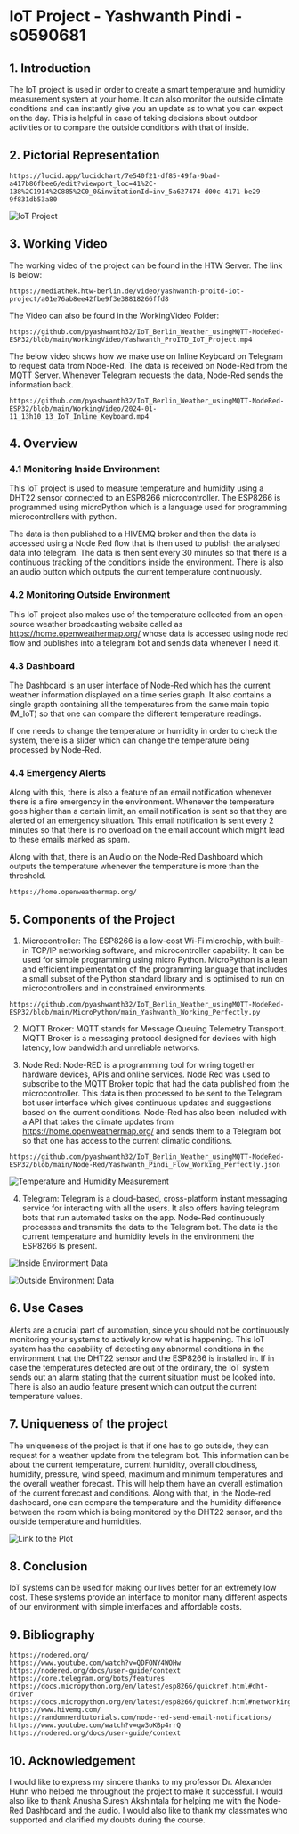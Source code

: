 
# IoT Project - Yashwanth Pindi - s0590681

## 1. Introduction
The IoT project is used in order to create a smart temperature and humidity measurement system at your home. It can also monitor the outside climate conditions and can instantly give you an update as to what you can expect on the day. This is helpful in case of taking decisions about outdoor activities or to compare the outside conditions with that of inside.

## 2. Pictorial Representation
```
https://lucid.app/lucidchart/7e540f21-df85-49fa-9bad-a417b86fbee6/edit?viewport_loc=41%2C-138%2C1914%2C885%2C0_0&invitationId=inv_5a627474-d00c-4171-be29-9f831db53a80
```

![IoT Project](https://github.com/pyashwanth32/IoT_Berlin_Weather_usingMQTT-NodeRed-ESP32/blob/main/Pictures/Pictorial_Representation.png)


## 3. Working Video
The working video of the project can be found in the HTW Server. The link is below:
```
https://mediathek.htw-berlin.de/video/yashwanth-proitd-iot-project/a01e76ab8ee42fbe9f3e38818266ffd8
```
The Video can also be found in the WorkingVideo Folder:
```
https://github.com/pyashwanth32/IoT_Berlin_Weather_usingMQTT-NodeRed-ESP32/blob/main/WorkingVideo/Yashwanth_ProITD_IoT_Project.mp4
```

The below video shows how we make use on Inline Keyboard on Telegram to request data from Node-Red. The data is received on Node-Red from the MQTT Server. Whenever Telegram requests the data, Node-Red sends the information back.
```
https://github.com/pyashwanth32/IoT_Berlin_Weather_usingMQTT-NodeRed-ESP32/blob/main/WorkingVideo/2024-01-11_13h10_13_IoT_Inline_Keyboard.mp4
```

## 4. Overview

### 4.1 Monitoring Inside Environment
This IoT project is used to measure temperature and humidity using a DHT22 sensor connected to an ESP8266 microcontroller. The ESP8266 is programmed using microPython which is a language used for programming microcontrollers with python. 

The data is then published to a HIVEMQ broker and then the data is accessed using a Node Red flow that is then used to publish the analysed data into telegram. The data is then sent every 30 minutes so that there is a continuous tracking of the conditions inside the environment. There is also an audio button which outputs the current temperature continuously.

### 4.2 Monitoring Outside Environment
This IoT project also makes use of the temperature collected from an open-source weather broadcasting website called as https://home.openweathermap.org/ whose data is accessed using node red flow and publishes into a telegram bot and sends data whenever I need it.

### 4.3 Dashboard
The Dashboard is an user interface of Node-Red which has the current weather information displayed on a time series graph. It also contains a single grapth containing all the temperatures from the same main topic (M_IoT) so that one can compare the different temperature readings.

If one needs to change the temperature or humidity in order to check the system, there is a slider which can change the temperature being processed by Node-Red.

### 4.4 Emergency Alerts
Along with this, there is also a feature of an email notification whenever there is a fire emergency in the environment. Whenever the temperature goes higher than a certain limit, an email notification is sent so that they are alerted of an emergency situation. This email notification is sent every 2 minutes so that there is no overload on the email account which might lead to these emails marked as spam.

Along with that, there is an Audio on the Node-Red Dashboard which outputs the temperature whenever the temperature is more than the threshold.

```
https://home.openweathermap.org/
```

## 5. Components of the Project
1. Microcontroller: The ESP8266 is a low-cost Wi-Fi microchip, with built-in TCP/IP networking software, and microcontroller capability. It can be used for simple programming using micro Python. MicroPython is a lean and efficient implementation of the programming language that includes a small subset of the Python standard library and is optimised to run on microcontrollers and in constrained environments.
```
https://github.com/pyashwanth32/IoT_Berlin_Weather_usingMQTT-NodeRed-ESP32/blob/main/MicroPython/main_Yashwanth_Working_Perfectly.py
```

2. MQTT Broker: MQTT stands for Message Queuing Telemetry Transport. MQTT Broker is a messaging protocol designed for devices with high latency, low bandwidth and unreliable networks.

3. Node Red: Node-RED is a programming tool for wiring together hardware devices, APIs and online services. Node Red was used to subscribe to the MQTT Broker topic that had the data published from the microcontroller. This data is then processed to be sent to the Telegram bot user interface which gives continuous updates and suggestions based on the current conditions. Node-Red has also been included with a API that takes the climate updates from https://home.openweathermap.org/ and sends them to a Telegram bot so that one has access to the current climatic conditions.
```
https://github.com/pyashwanth32/IoT_Berlin_Weather_usingMQTT-NodeRed-ESP32/blob/main/Node-Red/Yashwanth_Pindi_Flow_Working_Perfectly.json
```
![Temperature and Humidity Measurement](https://github.com/pyashwanth32/IoT_Berlin_Weather_usingMQTT-NodeRed-ESP32/blob/main/Pictures/Temperature_Humidity_Data.png)

4. Telegram: Telegram is a cloud-based, cross-platform instant messaging service for interacting with all the users. It also offers having telegram bots that run automated tasks on the app. Node-Red continuously processes and transmits the data to the Telegram bot. The data is the current temperature and humidity levels in the environment the ESP8266 Is present.

![Inside Environment Data](https://github.com/pyashwanth32/IoT_Berlin_Weather_usingMQTT-NodeRed-ESP32/blob/main/Pictures/Inside_Temperature_Humidity.png)

![Outside Environment Data](https://github.com/pyashwanth32/IoT_Berlin_Weather_usingMQTT-NodeRed-ESP32/blob/main/Pictures/Outside_Temperature_Humidity.png)


## 6. Use Cases
Alerts are a crucial part of automation, since you should not be continuously monitoring your systems to actively know what is happening. This IoT system has the capability of detecting any abnormal conditions in the environment that the DHT22 sensor and the ESP8266 is installed in. If in case the temperatures detected are out of the ordinary, the IoT system sends out an alarm stating that the current situation must be looked into. There is also an audio feature present which can output the current temperature values.

## 7. Uniqueness of the project
The uniqueness of the project is that if one has to go outside, they can request for a weather update from the telegram bot. This information can be about the current temperature, current humidity, overall cloudiness, humidity, pressure, wind speed, maximum and minimum temperatures and the overall weather forecast.  This will help them have an overall estimation of the current forecast and conditions. Along with that, in the Node-red dashboard, one can compare the temperature and the humidity difference between the room which is being monitored by the DHT22 sensor, and the outside temperature and humidities.

![Link to the Plot](https://github.com/pyashwanth32/IoT_Berlin_Weather_usingMQTT-NodeRed-ESP32/blob/main/Pictures/Berlin_Open_Weather.png)

## 8. Conclusion
IoT systems can be used for making our lives better for an extremely low cost. These systems provide an interface to monitor many different aspects of our environment with simple interfaces and affordable costs.

## 9. Bibliography
```
https://nodered.org/ 
https://www.youtube.com/watch?v=QDFONY4WOHw
https://nodered.org/docs/user-guide/context
https://core.telegram.org/bots/features
https://docs.micropython.org/en/latest/esp8266/quickref.html#dht-driver
https://docs.micropython.org/en/latest/esp8266/quickref.html#networking
https://www.hivemq.com/
https://randomnerdtutorials.com/node-red-send-email-notifications/
https://www.youtube.com/watch?v=qw3oKBp4rrQ
https://nodered.org/docs/user-guide/context
```

## 10. Acknowledgement
I would like to express my sincere thanks to my professor Dr. Alexander Huhn who helped me throughout the project to make it successful. I would also like to thank Anusha Suresh Akshintala for helping me with the Node-Red Dashboard and the audio. I would also like to thank my classmates who supported and clarified my doubts during the course.
